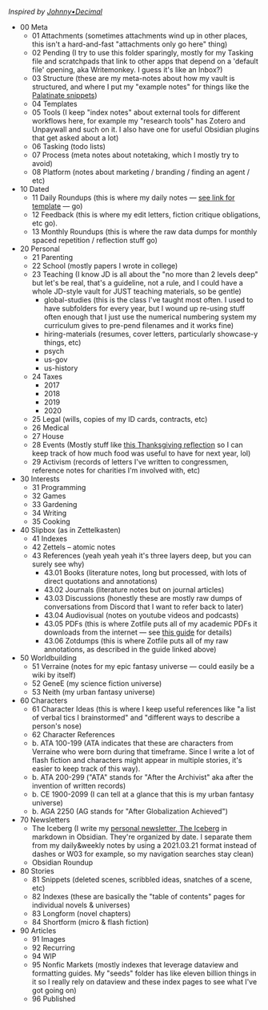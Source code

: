 <cite>Inspired by [Johnny•Decimal](https://johnnydecimal.com/)</cite>

* 00 Meta
	* 01 Attachments (sometimes attachments wind up in other places, this isn't a hard-and-fast "attachments only go here" thing)
	* 02 Pending (I try to use this folder sparingly, mostly for my Tasking file and scratchpads that link to other apps that depend on a 'default file' opening, aka Writemonkey. I guess it's like an Inbox?) 
	* 03 Structure (these are my meta-notes about how my vault is structured, and where I put my "example notes" for things like the [Palatinate snippets](https://github.com/eleanorkonik/-palatinate))
	* 04 Templates
	* 05 Tools (I keep "index notes" about external tools for different workflows here, for example my "research tools" has Zotero and Unpaywall and such on it. I also have one for useful Obsidian plugins that get asked about a lot) 
	* 06 Tasking (todo lists)
	* 07 Process (meta notes about notetaking, which I mostly try to avoid)
	* 08 Platform (notes about marketing / branding / finding an agent / etc) 
* 10 Dated
	* 11 Daily Roundups (this is where my daily notes — [see link for template](https://forum.obsidian.md/t/a-template-for-daily-notes/15619/5) — go) 
	* 12 Feedback (this is where my edit letters, fiction critique obligations, etc go). 
	* 13 Monthly Roundups (this is where the raw data dumps for monthly spaced repetition / reflection stuff go)
* 20 Personal 
	* 21 Parenting
	* 22 School (mostly papers I wrote in college)
	* 23 Teaching (I know JD is all about the "no more than 2 levels deep" but let's be real, that's a guideline, not a rule, and I could have a whole JD-style vault for JUST teaching materials, so be gentle)
		* global-studies (this is the class I've taught most often. I used to have subfolders for every year, but I wound up re-using stuff often enough that I just use the numerical numbering system my curriculum gives to pre-pend filenames and it works fine)
		* hiring-materials (resumes, cover letters, particularly showcase-y things, etc)
		* psych
		* us-gov
		* us-history
	* 24 Taxes
		* 2017
		* 2018
		* 2019
		* 2020
	* 25 Legal (wills, copies of my ID cards, contracts, etc)
	* 26 Medical
	* 27 House
	* 28 Events (Mostly stuff like [this Thanksgiving reflection](https://www.instagram.com/p/BdaxL4UDmCA/) so I can keep track of how much food was useful to have for next year, lol) 
	* 29 Activism (records of letters I've written to congressmen, reference notes for charities I'm involved with, etc)
* 30 Interests
	* 31 Programming
	* 32 Games
	* 33 Gardening
	* 34 Writing
	* 35 Cooking
* 40 Slipbox (as in Zettelkasten) 
	* 41 Indexes 
	* 42 Zettels – atomic notes
	* 43 References (yeah yeah yeah it's three layers deep, but you can surely see why) 
		* 43.01 Books (literature notes, long but processed, with lots of direct quotations and annotations)
		* 43.02 Journals (literature notes but on journal articles)
		* 43.03 Discussions (honestly these are mostly raw dumps of conversations from Discord that I want to refer back to later)
		* 43.04 Audiovisual (notes on youtube videos and podcasts)
		* 43.05 PDFs (this is where Zotfile puts all of my academic PDFs it downloads from the internet — see [this guide](https://forum.obsidian.md/t/zotero-zotfile-mdnotes-obsidian-dataview-workflow/15536) for details)
		* 43.06 Zotdumps (this is where Zotfile puts all of my raw annotations, as described in the guide linked above)
* 50 Worldbuilding 
	* 51 Verraine (notes for my epic fantasy universe — could easily be a wiki by itself)
	* 52 GeneE (my science fiction universe)
	* 53 Neith (my urban fantasy universe)
* 60 Characters
	* 61 Character Ideas (this is where I keep useful references like "a list of verbal tics I brainstormed" and "different ways to describe a person's nose)
	* 62 Character References 
	* b. ATA 100-199 (ATA indicates that these are characters from Verraine who were born during that timeframe. Since I write a lot of flash fiction and characters might appear in multiple stories, it's easier to keep track of this way). 
	* b. ATA 200-299 ("ATA" stands for "After the Archivist" aka after the invention of written records) 
	* b. CE 1900-2099 (I can tell at a glance that this is my urban fantasy universe)
	* b. AGA 2250 (AG stands for "After Globalization Achieved") 
* 70 Newsletters 
	* The Iceberg (I write my [personal newsletter, The Iceberg](https://eleanorkonik.com/subscribe/) in markdown in Obsidian. They're organized by date. I separate them from my daily&weekly notes by using a 2021.03.21 format instead of dashes or W03 for example, so my navigation searches stay clean)
	* Obsidian Roundup
* 80 Stories
	* 81 Snippets (deleted scenes, scribbled ideas, snatches of a scene, etc)
	* 82 Indexes (these are basically the "table of contents" pages for individual novels & universes)
	* 83 Longform (novel chapters)
	* 84 Shortform (micro & flash fiction)
* 90 Articles
	* 91 Images
	* 92 Recurring
	* 94 WIP
	* 95 Nonfic Markets (mostly indexes that leverage dataview and formatting guides. My "seeds" folder has like eleven billion things in it so I really rely on dataview and these index pages to see what I've got going on) 
	* 	96 Published 